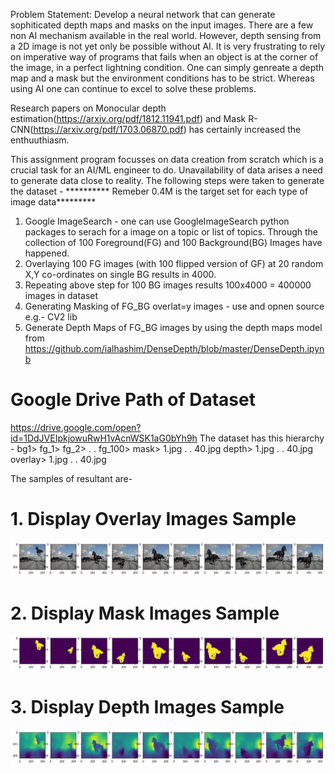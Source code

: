 Problem Statement: Develop a neural network that can generate sophiticated depth maps and masks on the input images. There are a few non AI mechanism available in the real world. However, depth sensing from a 2D image is not yet only be possible without AI. It is very frustrating to rely on imperative way of programs that fails when an object is at the corner of the image, in a perfect lightning condition. One can simply genreate a depth map and a mask but the environment conditions has to be strict. Whereas using AI one can continue to excel to solve these problems.

Research papers on Monocular depth estimation(https://arxiv.org/pdf/1812.11941.pdf) and Mask R-CNN(https://arxiv.org/pdf/1703.06870.pdf) has certainly increased the enthuuthiasm. 

This assignment program focusses on data creation from scratch which is a crucial task for an AI/ML engineer to do. Unavailability of data arises a need to generate data close to reality. The following steps were taken to generate the dataset - 
********** Remeber 0.4M is the target set for each type of image data*********
1. Google ImageSearch - one can use GoogleImageSearch python packages to serach for a image on a topic or list of topics. Through the collection of 100 Foreground(FG) and 100 Background(BG) Images have happened.
2. Overlaying 100 FG images (with 100 flipped version of GF) at 20 random X,Y co-ordinates on single BG results in 4000.
3. Repeating above step for 100 BG images results 100x4000 = 400000 images in dataset
3. Generating Masking of FG_BG overlat=y images - use and opnen source e.g.- CV2 lib
4. Generate Depth Maps of FG_BG images by using the depth maps model from https://github.com/ialhashim/DenseDepth/blob/master/DenseDepth.ipynb


# Google Drive Path of Dataset 
https://drive.google.com/open?id=1DdJVEIpkjowuRwH1vAcnWSK1aG0bYh9h
The dataset has this hierarchy - 
bg1>
  fg_1>
  fg_2>
  .
  .
  fg_100>
    mask>
      1.jpg
      .
      .
      40.jpg
    depth>
      1.jpg
      .
      .
      40.jpg
    overlay>
      1.jpg
      .
      .
      40.jpg


The samples of resultant are-

# 1. Display Overlay Images Sample
![](PlotImages/overlay.png) 


# 2. Display Mask Images Sample
![](PlotImages/mask.png) 


# 3. Display Depth Images Sample
![](PlotImages/depth.png) 

